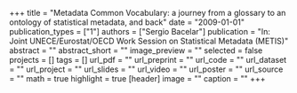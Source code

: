 +++
title = "Metadata Common Vocabulary: a journey from a glossary to an ontology of statistical metadata, and back"
date = "2009-01-01"
publication_types = ["1"]
authors = ["Sergio Bacelar"]
publication = "In: Joint UNECE/Eurostat/OECD Work Session on Statistical Metadata (METIS)"
abstract = ""
abstract_short = ""
image_preview = ""
selected = false
projects = []
tags = []
url_pdf = ""
url_preprint = ""
url_code = ""
url_dataset = ""
url_project = ""
url_slides = ""
url_video = ""
url_poster = ""
url_source = ""
math = true
highlight = true
[header]
image = ""
caption = ""
+++
